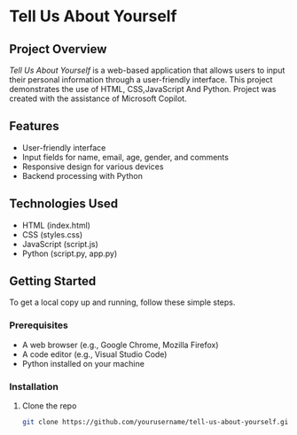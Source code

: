 # Tell Us About Yourself

## Project Overview
*Tell Us About Yourself* is a web-based application that allows users to input their personal information through a user-friendly interface. This project demonstrates the use of HTML, CSS,JavaScript And Python. Project was created with the assistance of Microsoft Copilot.

## Features
- User-friendly interface
- Input fields for name, email, age, gender, and comments
- Responsive design for various devices
- Backend processing with Python

## Technologies Used
- HTML (index.html)
- CSS (styles.css)
- JavaScript (script.js)
- Python (script.py, app.py)

## Getting Started
To get a local copy up and running, follow these simple steps.

### Prerequisites
- A web browser (e.g., Google Chrome, Mozilla Firefox)
- A code editor (e.g., Visual Studio Code)
- Python installed on your machine

### Installation
1. Clone the repo
   ```sh
   git clone https://github.com/yourusername/tell-us-about-yourself.git 
